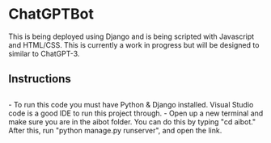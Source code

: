 # ChatGPTBot

This is being deployed using Django and is being scripted with Javascript and HTML/CSS. This is currently a work in progress but will be designed to similar to ChatGPT-3.

<h2>Instructions<h2></h2>
- To run this code you must have Python & Django installed. Visual Studio code is a good IDE to run this project through.
- Open up a new terminal and make sure you are in the aibot folder. You can do this by typing "cd aibot." After this, run "python manage.py runserver", and open the link.

